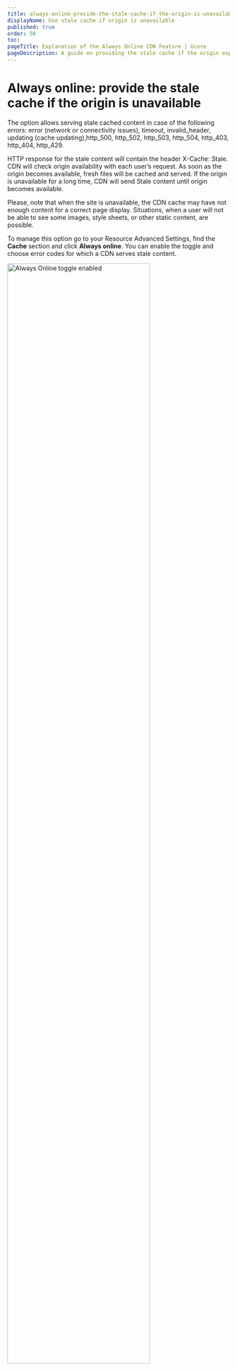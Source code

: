 ```yaml
---
title: always-online-provide-the-stale-cache-if-the-origin-is-unavailable
displayName: Use stale cache if origin is unavailable
published: true
order: 50
toc:
pageTitle: Explanation of the Always Online CDN Feature | Gcore
pageDescription: A guide on providing the stale cache if the origin experience outages.
---
```

# Always online: provide the stale cache if the origin is unavailable

The option allows serving stale cached content in case of the following errors: error (network or connectivity issues), timeout, invalid_header, updating (cache updating),http_500, http_502, http_503, http_504, http_403, http_404, http_429.

HTTP response for the stale content will contain the header X-Cache: Stale. CDN will check origin availability with each user’s request. As soon as the origin becomes available, fresh files will be cached and served. If the origin is unavailable for a long time, CDN will send Stale content until origin becomes available. 

Please, note that when the site is unavailable, the CDN cache may have not enough content for a correct page display. Situations, when a user will not be able to see some images, style sheets, or other static content, are possible.

To manage this option go to your Resource Advanced Settings, find the **Cache** section and click **Always online**. You can enable the toggle and choose error codes for which a CDN serves stale content. 

<img src="https://assets.gcore.pro/docs/cdn/cdn-resource-options/cache/always-online-provide-the-stale-cache-if-the-origin-is-unavailable/cdn-always-online-enabled.png" alt="Always Online toggle enabled" width="80%">